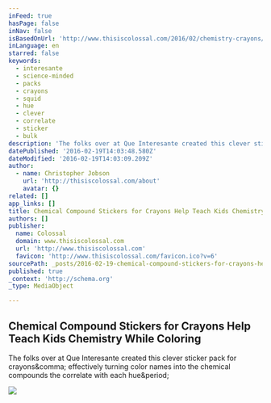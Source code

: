 ```yaml
---
inFeed: true
hasPage: false
inNav: false
isBasedOnUrl: 'http://www.thisiscolossal.com/2016/02/chemistry-crayons/'
inLanguage: en
starred: false
keywords:
  - interesante
  - science-minded
  - packs
  - crayons
  - squid
  - hue
  - clever
  - correlate
  - sticker
  - bulk
description: 'The folks over at Que Interesante created this clever sticker pack for crayons, effectively turning color names into the chemical compounds the correlate with each hue.'
datePublished: '2016-02-19T14:03:48.580Z'
dateModified: '2016-02-19T14:03:09.209Z'
author:
  - name: Christopher Jobson
    url: 'http://thisiscolossal.com/about'
    avatar: {}
related: []
app_links: []
title: Chemical Compound Stickers for Crayons Help Teach Kids Chemistry While Coloring
authors: []
publisher:
  name: Colossal
  domain: www.thisiscolossal.com
  url: 'http://www.thisiscolossal.com'
  favicon: 'http://www.thisiscolossal.com/favicon.ico?v=6'
sourcePath: _posts/2016-02-19-chemical-compound-stickers-for-crayons-help-teach-kids-chemi.md
published: true
_context: 'http://schema.org'
_type: MediaObject

---
```

<article style=""><h1>Chemical Compound Stickers for Crayons Help Teach Kids Chemistry While Coloring</h1><p>The folks over at Que Interesante created this clever sticker pack for crayons&amp;comma; effectively turning color names into the chemical compounds the correlate with each hue&amp;period;</p><img src="http://www.thisiscolossal.com/wp-content/uploads/2016/02/colors-1.jpg" /></article>
